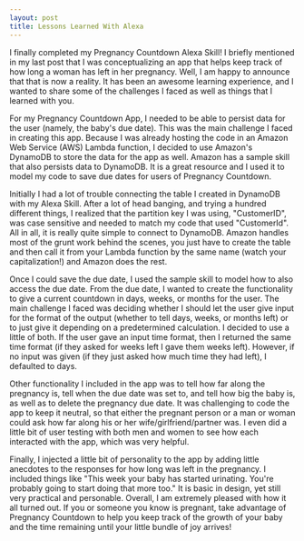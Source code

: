 ```yaml
---
layout: post
title: Lessons Learned With Alexa
---
```


I finally completed my Pregnancy Countdown Alexa Skill! I briefly mentioned in my last post that I was conceptualizing an app that helps keep track of how long a woman has left in her pregnancy. Well, I am happy to announce that that is now a reality. It has been an awesome learning experience, and I wanted to share some of the challenges I faced as well as things that I learned with you.

For my Pregnancy Countdown App, I needed to be able to persist data for the user (namely, the baby's due date). This was the main challenge I faced in creating this app. Because I was already hosting the code in an Amazon Web Service (AWS) Lambda function, I decided to use Amazon's DynamoDB to store the data for the app as well. Amazon has a sample skill that also persists data to DynamoDB. It is a great resource and I used it to model my code to save due dates for users of Pregnancy Countdown.

Initially I had a lot of trouble connecting the table I created in DynamoDB with my Alexa Skill. After a lot of head banging, and trying a hundred different things, I realized that the partition key I was using, "CustomerID", was case sensitive and needed to match my code that used "CustomerId". All in all, it is really quite simple to connect to DynamoDB. Amazon handles most of the grunt work behind the scenes, you just have to create the table and then call it from your Lambda function by the same name (watch your capitalization!) and Amazon does the rest.

Once I could save the due date, I used the sample skill to model how to also access the due date. From the due date, I wanted to create the functionality to give a current countdown in days, weeks, or months for the user. The main challenge I faced was deciding whether I should let the user give input for the format of the output (whether to tell days, weeks, or months left) or to just give it depending on a predetermined calculation. I decided to use a little of both. If the user gave an input time format, then I returned the same time format (if they asked for weeks left I gave them weeks left). However, if no input was given (if they just asked how much time they had left), I defaulted to days.

Other functionality I included in the app was to tell how far along the pregnancy is, tell when the due date was set to, and tell how big the baby is, as well as to delete the pregnancy due date. It was challenging to code the app to keep it neutral, so that either the pregnant person or a man or woman could ask how far along his or her wife/girlfriend/partner was. I even did a little bit of user testing with both men and women to see how each interacted with the app, which was very helpful.

Finally, I injected a little bit of personality to the app by adding little anecdotes to the responses for how long was left in the pregnancy. I included things like "This week your baby has started urinating. You're probably going to start doing that more too." It is basic in design, yet still very practical and personable. Overall, I am extremely pleased with how it all turned out. If you or someone you know is pregnant, take advantage of Pregnancy Countdown to help you keep track of the growth of your baby and the time remaining until your little bundle of joy arrives!
